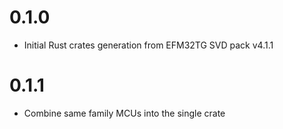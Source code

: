 # 0.1.0

- Initial Rust crates generation from EFM32TG SVD pack v4.1.1

# 0.1.1

- Combine same family MCUs into the single crate
